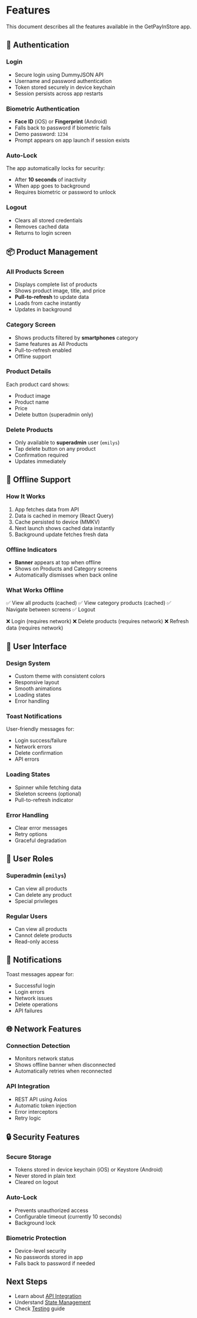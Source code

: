 # Features

This document describes all the features available in the GetPayInStore app.

## 🔐 Authentication

### Login
- Secure login using DummyJSON API
- Username and password authentication
- Token stored securely in device keychain
- Session persists across app restarts

### Biometric Authentication
- **Face ID** (iOS) or **Fingerprint** (Android)
- Falls back to password if biometric fails
- Demo password: `1234`
- Prompt appears on app launch if session exists

### Auto-Lock
The app automatically locks for security:
- After **10 seconds** of inactivity
- When app goes to background
- Requires biometric or password to unlock

### Logout
- Clears all stored credentials
- Removes cached data
- Returns to login screen

## 📦 Product Management

### All Products Screen
- Displays complete list of products
- Shows product image, title, and price
- **Pull-to-refresh** to update data
- Loads from cache instantly
- Updates in background

### Category Screen
- Shows products filtered by **smartphones** category
- Same features as All Products
- Pull-to-refresh enabled
- Offline support

### Product Details
Each product card shows:
- Product image
- Product name
- Price
- Delete button (superadmin only)

### Delete Products
- Only available to **superadmin** user (`emilys`)
- Tap delete button on any product
- Confirmation required
- Updates immediately

## 📱 Offline Support

### How It Works
1. App fetches data from API
2. Data is cached in memory (React Query)
3. Cache persisted to device (MMKV)
4. Next launch shows cached data instantly
5. Background update fetches fresh data

### Offline Indicators
- **Banner** appears at top when offline
- Shows on Products and Category screens
- Automatically dismisses when back online

### What Works Offline
✅ View all products (cached)
✅ View category products (cached)
✅ Navigate between screens
✅ Logout

❌ Login (requires network)
❌ Delete products (requires network)
❌ Refresh data (requires network)

## 🎨 User Interface

### Design System
- Custom theme with consistent colors
- Responsive layout
- Smooth animations
- Loading states
- Error handling

### Toast Notifications
User-friendly messages for:
- Login success/failure
- Network errors
- Delete confirmation
- API errors

### Loading States
- Spinner while fetching data
- Skeleton screens (optional)
- Pull-to-refresh indicator

### Error Handling
- Clear error messages
- Retry options
- Graceful degradation

## 👥 User Roles

### Superadmin (`emilys`)
- Can view all products
- Can delete any product
- Special privileges

### Regular Users
- Can view all products
- Cannot delete products
- Read-only access

## 🔔 Notifications

Toast messages appear for:
- Successful login
- Login errors
- Network issues
- Delete operations
- API failures

## 🌐 Network Features

### Connection Detection
- Monitors network status
- Shows offline banner when disconnected
- Automatically retries when reconnected

### API Integration
- REST API using Axios
- Automatic token injection
- Error interceptors
- Retry logic

## 🔒 Security Features

### Secure Storage
- Tokens stored in device keychain (iOS) or Keystore (Android)
- Never stored in plain text
- Cleared on logout

### Auto-Lock
- Prevents unauthorized access
- Configurable timeout (currently 10 seconds)
- Background lock

### Biometric Protection
- Device-level security
- No passwords stored in app
- Falls back to password if needed

## Next Steps

- Learn about [API Integration](./api-integration.md)
- Understand [State Management](./state-management.md)
- Check [Testing](./testing.md) guide
